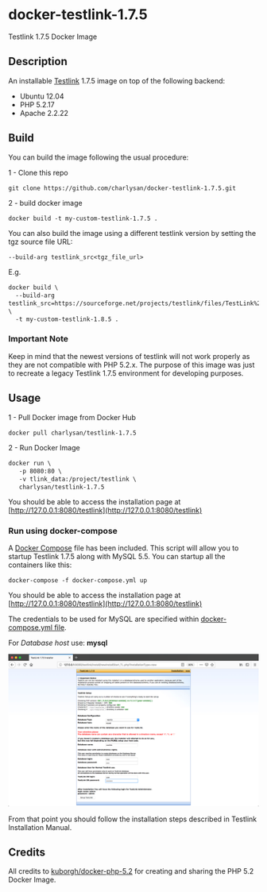 # docker-testlink-1.7.5

Testlink 1.7.5 Docker Image

## Description

An installable [Testlink](http://testlink.org/) 1.7.5 image on top of the following backend:

- Ubuntu 12.04
- PHP 5.2.17
- Apache 2.2.22


## Build

You can build the image following the usual procedure:

1 - Clone this repo

```shell
git clone https://github.com/charlysan/docker-testlink-1.7.5.git
```

2 - build docker image

```shell
docker build -t my-custom-testlink-1.7.5 .
```

You can also build the image using a different testlink version by setting the tgz source file URL:

```shell
--build-arg testlink_src<tgz_file_url>
```

E.g.

```shell
docker build \
  --build-arg testlink_src=https://sourceforge.net/projects/testlink/files/TestLink%201.8/TestLink%201.8.5/testlink_1.8.5.tgz \
  -t my-custom-testlink-1.8.5 .
```

### Important Note

Keep in mind that the newest versions of testlink will not work properly as they are not compatible with PHP 5.2.x. The purpose of this image was just to recreate a legacy Testlink 1.7.5 environment for developing purposes.

## Usage

1 - Pull Docker image from Docker Hub

```shell
docker pull charlysan/testlink-1.7.5
```

2 - Run Docker Image

```shell
docker run \
   -p 8080:80 \
   -v tlink_data:/project/testlink \
   charlysan/testlink-1.7.5
```

You should be able to access the installation page at [http://127.0.0.1:8080/testlink](http://127.0.0.1:8080/testlink)

### Run using docker-compose

A [Docker Compose](https://docs.docker.com/compose/) file has been included. This script will allow you to startup Testlink 1.7.5 along with MySQL 5.5. You can startup all the containers like this:


```shell
docker-compose -f docker-compose.yml up
```

You should be able to access the installation page at 
[http://127.0.0.1:8080/testlink](http://127.0.0.1:8080/testlink)

The credentials to be used for MySQL are specified within [docker-compose.yml file](docker-compose.yml).

For *Database host* use: **mysql**

![capture](docs/images/capture.png)

From that point you should follow the installation steps described in Testlink Installation Manual.


## Credits

All credits to [kuborgh/docker-php-5.2](https://github.com/kuborgh/docker-php-5.2) for creating and sharing the PHP 5.2 Docker Image.

